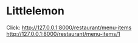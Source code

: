 # Littlelemon
Click:
http://127.0.0.1:8000/restaurant/menu-items
http://127.0.0.1:8000/restaurant/menu-items/1
